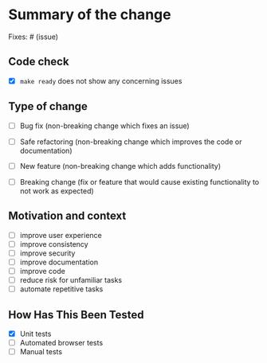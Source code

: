 # Summary of the change

Fixes: # (issue)

## Code check

-   [x] `make ready` does not show any concerning issues

## Type of change

-   [ ] Bug fix (non-breaking change which fixes an issue)

-   [ ] Safe refactoring (non-breaking change which improves the code or
    documentation)

-   [ ] New feature (non-breaking change which adds functionality)

-   [ ] Breaking change (fix or feature that would cause existing
    functionality to not work as expected)

## Motivation and context

-   [ ] improve user experience
-   [ ] improve consistency
-   [ ] improve security
-   [ ] improve documentation
-   [ ] improve code
-   [ ] reduce risk for unfamiliar tasks
-   [ ] automate repetitive tasks

## How Has This Been Tested

-   [x] Unit tests
-   [ ] Automated browser tests
-   [ ] Manual tests

